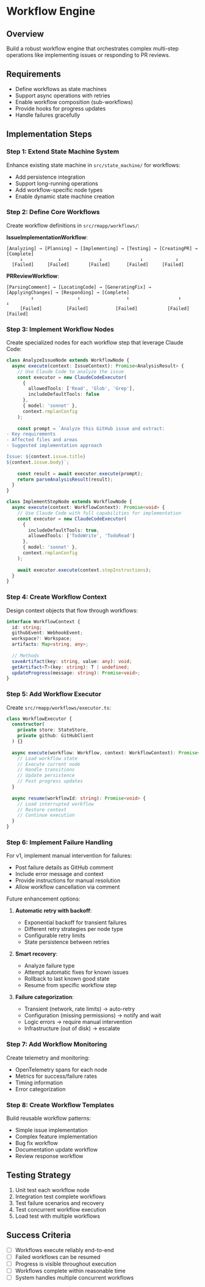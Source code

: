 # Workflow Engine

## Overview
Build a robust workflow engine that orchestrates complex multi-step operations like implementing issues or responding to PR reviews.

## Requirements
- Define workflows as state machines
- Support async operations with retries
- Enable workflow composition (sub-workflows)
- Provide hooks for progress updates
- Handle failures gracefully

## Implementation Steps

### Step 1: Extend State Machine System
Enhance existing state machine in `src/state_machine/` for workflows:
- Add persistence integration
- Support long-running operations
- Add workflow-specific node types
- Enable dynamic state machine creation

### Step 2: Define Core Workflows
Create workflow definitions in `src/rmapp/workflows/`:

**IssueImplementationWorkflow**:
```
[Analyzing] → [Planning] → [Implementing] → [Testing] → [CreatingPR] → [Complete]
     ↓             ↓              ↓              ↓            ↓
  [Failed]     [Failed]       [Failed]      [Failed]     [Failed]
```

**PRReviewWorkflow**:
```
[ParsingComment] → [LocatingCode] → [GeneratingFix] → [ApplyingChanges] → [Responding] → [Complete]
         ↓                ↓                 ↓                  ↓                  ↓
     [Failed]         [Failed]          [Failed]           [Failed]          [Failed]
```

### Step 3: Implement Workflow Nodes
Create specialized nodes for each workflow step that leverage Claude Code:

```typescript
class AnalyzeIssueNode extends WorkflowNode {
  async execute(context: IssueContext): Promise<AnalysisResult> {
    // Use Claude Code to analyze the issue
    const executor = new ClaudeCodeExecutor(
      {
        allowedTools: ['Read', 'Glob', 'Grep'],
        includeDefaultTools: false
      },
      { model: 'sonnet' },
      context.rmplanConfig
    );
    
    const prompt = `Analyze this GitHub issue and extract:
- Key requirements
- Affected files and areas
- Suggested implementation approach

Issue: ${context.issue.title}
${context.issue.body}`;
    
    const result = await executor.execute(prompt);
    return parseAnalysisResult(result);
  }
}

class ImplementStepNode extends WorkflowNode {
  async execute(context: WorkflowContext): Promise<void> {
    // Use Claude Code with full capabilities for implementation
    const executor = new ClaudeCodeExecutor(
      {
        includeDefaultTools: true,
        allowedTools: ['TodoWrite', 'TodoRead']
      },
      { model: 'sonnet' },
      context.rmplanConfig
    );
    
    await executor.execute(context.stepInstructions);
  }
}
```

### Step 4: Create Workflow Context
Design context objects that flow through workflows:
```typescript
interface WorkflowContext {
  id: string;
  githubEvent: WebhookEvent;
  workspace?: Workspace;
  artifacts: Map<string, any>;
  
  // Methods
  saveArtifact(key: string, value: any): void;
  getArtifact<T>(key: string): T | undefined;
  updateProgress(message: string): Promise<void>;
}
```

### Step 5: Add Workflow Executor
Create `src/rmapp/workflows/executor.ts`:
```typescript
class WorkflowExecutor {
  constructor(
    private store: StateStore,
    private github: GitHubClient
  ) {}
  
  async execute(workflow: Workflow, context: WorkflowContext): Promise<void> {
    // Load workflow state
    // Execute current node
    // Handle transitions
    // Update persistence
    // Post progress updates
  }
  
  async resume(workflowId: string): Promise<void> {
    // Load interrupted workflow
    // Restore context
    // Continue execution
  }
}
```

### Step 6: Implement Failure Handling
For v1, implement manual intervention for failures:
- Post failure details as GitHub comment
- Include error message and context
- Provide instructions for manual resolution
- Allow workflow cancellation via comment

Future enhancement options:
1. **Automatic retry with backoff**:
   - Exponential backoff for transient failures
   - Different retry strategies per node type
   - Configurable retry limits
   - State persistence between retries

2. **Smart recovery**:
   - Analyze failure type
   - Attempt automatic fixes for known issues
   - Rollback to last known good state
   - Resume from specific workflow step

3. **Failure categorization**:
   - Transient (network, rate limits) → auto-retry
   - Configuration (missing permissions) → notify and wait
   - Logic errors → require manual intervention
   - Infrastructure (out of disk) → escalate

### Step 7: Add Workflow Monitoring
Create telemetry and monitoring:
- OpenTelemetry spans for each node
- Metrics for success/failure rates
- Timing information
- Error categorization

### Step 8: Create Workflow Templates
Build reusable workflow patterns:
- Simple issue implementation
- Complex feature implementation
- Bug fix workflow
- Documentation update workflow
- Review response workflow

## Testing Strategy
1. Unit test each workflow node
2. Integration test complete workflows
3. Test failure scenarios and recovery
4. Test concurrent workflow execution
5. Load test with multiple workflows

## Success Criteria
- [ ] Workflows execute reliably end-to-end
- [ ] Failed workflows can be resumed
- [ ] Progress is visible throughout execution
- [ ] Workflows complete within reasonable time
- [ ] System handles multiple concurrent workflows